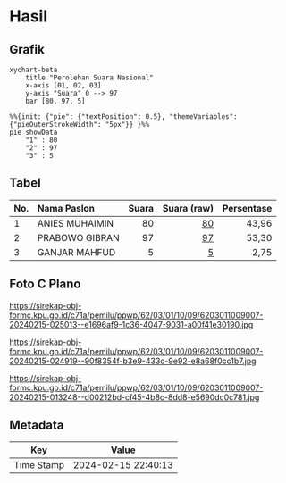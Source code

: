 # Hasil

## Grafik

```mermaid
xychart-beta
    title "Perolehan Suara Nasional"
    x-axis [01, 02, 03]
    y-axis "Suara" 0 --> 97
    bar [80, 97, 5]
```

```mermaid
%%{init: {"pie": {"textPosition": 0.5}, "themeVariables": {"pieOuterStrokeWidth": "5px"}} }%%
pie showData
    "1" : 80
    "2" : 97
    "3" : 5
```

## Tabel

| No. | Nama Paslon    | Suara | Suara (raw) | Persentase |
|:--- |:-------------- | -----:| -----------:| ----------:|
| 1   | ANIES MUHAIMIN | 80    | [80][p-1]   | 43,96      |
| 2   | PRABOWO GIBRAN | 97    | [97][p-2]   | 53,30      |
| 3   | GANJAR MAHFUD  | 5     | [5][p-3]    | 2,75       |


[p-1]: https://github.com/gigit-pemilu/pemilu-2024/blob/main/pilpres/hitung-suara/sub/62-kalimantan-tengah/sub/03-kapuas/sub/01-selat/sub/1009-selat-hulu/sub/007-tps/sub/paslon-1.txt
[p-2]: https://github.com/gigit-pemilu/pemilu-2024/blob/main/pilpres/hitung-suara/sub/62-kalimantan-tengah/sub/03-kapuas/sub/01-selat/sub/1009-selat-hulu/sub/007-tps/sub/paslon-2.txt
[p-3]: https://github.com/gigit-pemilu/pemilu-2024/blob/main/pilpres/hitung-suara/sub/62-kalimantan-tengah/sub/03-kapuas/sub/01-selat/sub/1009-selat-hulu/sub/007-tps/sub/paslon-3.txt

## Foto C Plano

https://sirekap-obj-formc.kpu.go.id/c71a/pemilu/ppwp/62/03/01/10/09/6203011009007-20240215-025013--e1696af9-1c36-4047-9031-a00f41e30190.jpg

https://sirekap-obj-formc.kpu.go.id/c71a/pemilu/ppwp/62/03/01/10/09/6203011009007-20240215-024919--90f8354f-b3e9-433c-9e92-e8a68f0cc1b7.jpg

https://sirekap-obj-formc.kpu.go.id/c71a/pemilu/ppwp/62/03/01/10/09/6203011009007-20240215-013248--d00212bd-cf45-4b8c-8dd8-e5690dc0c781.jpg


## Metadata

| Key        | Value               |
| ---------- | ------------------- |
| Time Stamp | 2024-02-15 22:40:13 |



